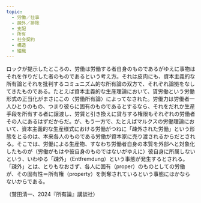 ```yaml
---
topic:
  - 労働／仕事
  - 疎外／排除
  - 支配
  - 所有
  - 社会契約
  - 構造
  - 組織
---
```

ロックが提示したところの、労働は労働する者自身のものであるがゆえに事物はそれを作りだした者のものであるという考え方。それは皮肉にも、資本主義的な所有論とそれを批判するコミュニズム的な所有論の双方で、それぞれ論拠をなしてきたものである。たとえば資本主義的な生産理論において、賃労働という労働形式の正当化がまさにこの〈労働所有論〉によってなされた。労働力は労働者一人ひとりのもの、つまり彼らに固有のものであるとするなら、それをだれか生産手段を所有する者に譲渡し、労賃と引き換えに貸与する権限もそれぞれの労働者その人にあるはずだからだ。が、もう一方で、たとえばマルクスの労働理論において、資本主義的な生産様式における労働がつねに「疎外された労働」という形態をとるのは、本来各人のものである労働が資本家に売り渡されるからだとされる。そこでは、労働による生産物、すなわち労働者自身の本質を外部へと対象化したものが（労働がもはや彼自身のものではないがゆえに）彼自身に所属しないという、いわゆる「疎外」（Entfremdung）という事態が発生するとされる。「疎外」とは、とりもなおさず、各人に固有（proper）のものとしての労働が、その固有性＝所有権（property）を剝奪されているという事態にほかならないからである。

（鷲田清一、2024『所有論』講談社）
